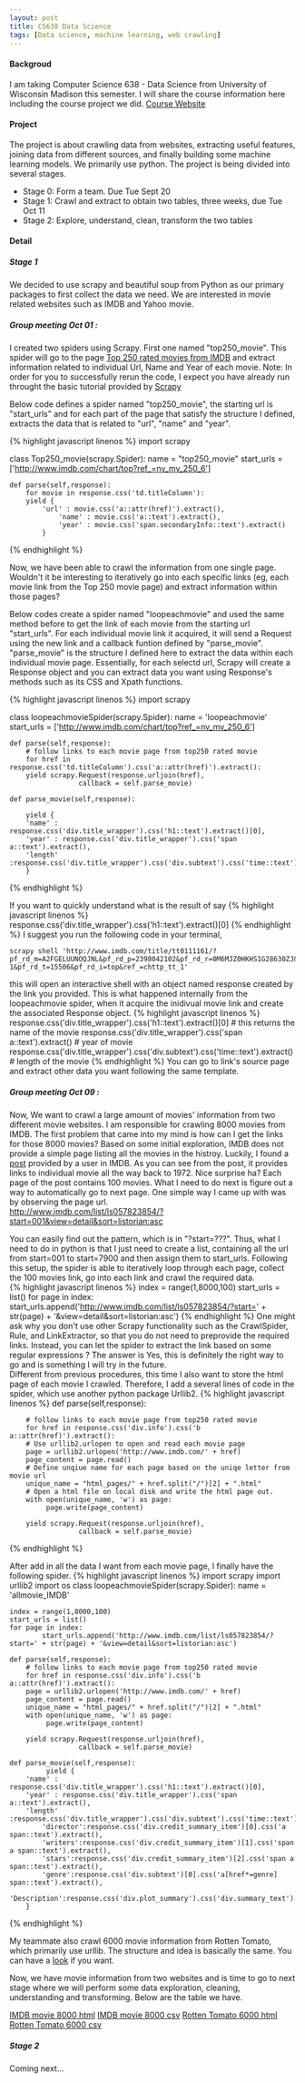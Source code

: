 ```yaml
---
layout: post
title: CS638 Data Science
tags: [Data science, machine learning, web crawling]
---
```


#### Backgroud
I am taking Computer Science 638 - Data Science from University of Wisconsin Madison this semester. I will share the course information here including the course project we did. [Course Website](https://sites.google.com/site/anhaidgroup/courses/cs-638-fall-2016)

#### Project
The project is about crawling data from websites, extracting useful features, joining data from different sources, and finally building some machine learning models. We primarily use python. The project is being divided into several stages.

* Stage 0: Form a team. Due Tue Sept 20
* Stage 1: Crawl and extract to obtain two tables, three weeks, due Tue Oct 11
* Stage 2: Explore, understand, clean, transform the two tables


#### Detail


##### Stage 1
We decided to use scrapy and beautiful soup from Python as our primary packages to first collect the data we need. We are interested in movie related websites such as IMDB and Yahoo movie. 

##### Group meeting Oct 01 :  
I created two spiders using Scrapy. First one named "top250_movie". This spider will go to the page [Top 250 rated movies from IMDB](http://www.imdb.com/chart/top?ref_=nv_mv_250_6) and extract information related to individual Url, Name and Year of each movie. Note: In order for you to successfully rerun the code, I expect you have already run throught the basic tutorial provided by [Scrapy](https://doc.scrapy.org/en/latest/intro/tutorial.html)

Below code defines a spider named "top250_movie", the starting url is "start_urls" and for each part of the page that satisfy the structure I defined, extracts the data that is related to "url", "name" and "year".  

{% highlight javascript linenos %}
import scrapy

class Top250_movie(scrapy.Spider):
	name = "top250_movie"
	start_urls = ['http://www.imdb.com/chart/top?ref_=nv_mv_250_6']
	
	def parse(self,response):
	    for movie in response.css('td.titleColumn'):
		yield {
			'url' : movie.css('a::attr(href)').extract(),
        		'name' : movie.css('a::text').extract(),
        		'year' : movie.css('span.secondaryInfo::text').extract()	
			}
{% endhighlight %}

Now, we have been able to crawl the information from one single page. Wouldn't it be interesting to iteratively go into each specific links (eg, each movie link from the Top 250 movie page) and extract information within those pages?

Below codes create a spider named "loopeachmovie" and used the same method before to get the link of each movie from the starting url "start_urls". For each individual movie link it acquired, it will send a Request using the new link and a callback funtion defined by "parse_movie". "parse_movie" is the structure I defined here to extract the data within each individual movie page. Essentially, for each selectd url, Scrapy will create a Response object and you can extract data you want using Response's methods such as its CSS and Xpath functions.

{% highlight javascript linenos %}
import scrapy

class loopeachmovieSpider(scrapy.Spider):
	name = 'loopeachmovie'
	start_urls = ['http://www.imdb.com/chart/top?ref_=nv_mv_250_6']
	
	def parse(self,response):
	    # follow links to each movie page from top250 rated movie
	    for href in response.css('td.titleColumn').css('a::attr(href)').extract():
		yield scrapy.Request(response.urljoin(href),
				     callback = self.parse_movie)
				     
	def parse_movie(self,response):
	    
	    yield {
		'name' : response.css('div.title_wrapper').css('h1::text').extract()[0],
		'year' : response.css('div.title_wrapper').css('span a::text').extract(),
		'length' :response.css('div.title_wrapper').css('div.subtext').css('time::text').extract() 
		}
{% endhighlight %}

If you want to quickly understand what is the result of say 
{% highlight javascript linenos %}
response.css('div.title_wrapper').css('h1::text').extract()[0]
{% endhighlight %}
I suggest you run the following code in your terminal, 

```
scrapy shell 'http://www.imdb.com/title/tt0111161/?pf_rd_m=A2FGELUUNOQJNL&pf_rd_p=2398042102&pf_rd_r=0M6MJZ0HKHS1G28630ZJ&pf_rd_s=center-1&pf_rd_t=15506&pf_rd_i=top&ref_=chttp_tt_1'
```
this will open an interactive shell with an object named response created by the link you provided. This is what happened internally from the loopeachmovie spider, when it acquire the inidivual movie link and create the associated Response object.
{% highlight javascript linenos %}
response.css('div.title_wrapper').css('h1::text').extract()[0] # this returns the name of the movie
response.css('div.title_wrapper').css('span a::text').extract() # year of movie
response.css('div.title_wrapper').css('div.subtext').css('time::text').extract() # length of the movie
{% endhighlight %}
You can go to link's source page and extract other data you want following the same template.


##### Group meeting Oct 09 :
Now, We want to crawl a large amount of movies' information from two different movie websites. I am responsible for crawling 8000 movies from IMDB. The first problem that came into my mind is how can I get the links for those 8000 movies? Based on some initial exploration, IMDB does not provide a simple page listing all the movies in the histroy. Luckily, I found a [post](http://www.imdb.com/list/ls057823854/?start=001&view=detail&sort=listorian:asc) provided by a user in IMDB. As you can see from the post, it provides links to individual movie all the way back to 1972. Nice surprise ha? Each page of the post contains 100 movies. What I need to do next is figure out a way to automatically go to next page. One simple way I came up with was by observing the page url.  
http://www.imdb.com/list/ls057823854/?start=001&view=detail&sort=listorian:asc  

You can easily find out the pattern, which is in "?start=???". Thus, what I need to do in python is that I just need to create a list, containing all the url from start=001 to start=7900 and then assign them to start_urls.  Following this setup, the spider is able to iteratively loop through each page, collect the 100 movies link, go into each link and crawl the required data.  
{% highlight javascript linenos %}
index = range(1,8000,100)
start_urls = list()
for page in index:
    	start_urls.append('http://www.imdb.com/list/ls057823854/?start=' + str(page) + '&view=detail&sort=listorian:asc')
{% endhighlight %}
One might ask why you don't use other Scrapy functionality such as the CrawlSpider, Rule, and LinkExtractor, so that you do not need to preprovide the required links. Instead, you can let the spider to extract the link based on some regular expressions ? The answer is Yes, this is definitely the right way to go and is something I will try in the future.  
Different from previous procedures, this time I also want to store the html page of each movie I crawled. Therefore, I add a several lines of code in the spider, which use another python package Urllib2. 
{% highlight javascript linenos %}
def parse(self,response):
	 
	    # follow links to each movie page from top250 rated movie
	    for href in response.css('div.info').css('b a::attr(href)').extract():
		# Use urllib2.urlopen to open and read each movie page
		page = urllib2.urlopen('http://www.imdb.com/' + href)
		page_content = page.read()
		# Define unqiue name for each page based on the uniqe letter from movie url
		unique_name = "html_pages/" + href.split("/")[2] + ".html"
		# Open a html file on local disk and write the html page out.
		with open(unique_name, 'w') as page:
		     page.write(page_content)
        
		yield scrapy.Request(response.urljoin(href),
				     callback = self.parse_movie)
{% endhighlight %}

After add in all the data I want from each movie page, I finally have the following spider.
{% highlight javascript linenos %}
import scrapy
import urllib2
import os
class loopeachmovieSpider(scrapy.Spider):
	name = 'allmovie_IMDB'

	index = range(1,8000,100)
	start_urls = list()
	for page in index:
    		start_urls.append('http://www.imdb.com/list/ls057823854/?start=' + str(page) + '&view=detail&sort=listorian:asc')

	def parse(self,response):	 
	    # follow links to each movie page from top250 rated movie
	    for href in response.css('div.info').css('b a::attr(href)').extract():
		page = urllib2.urlopen('http://www.imdb.com/' + href)
		page_content = page.read()
		unique_name = "html_pages/" + href.split("/")[2] + ".html"
		with open(unique_name, 'w') as page:
		     page.write(page_content)
        
		yield scrapy.Request(response.urljoin(href),
				     callback = self.parse_movie)
				     
	def parse_movie(self,response):
             yield {
		'name' : response.css('div.title_wrapper').css('h1::text').extract()[0],
		'year' : response.css('div.title_wrapper').css('span a::text').extract(),
		'length' :response.css('div.title_wrapper').css('div.subtext').css('time::text').extract(),
        	'director':response.css('div.credit_summary_item')[0].css('a span::text').extract(),
        	'writers':response.css('div.credit_summary_item')[1].css('span a span::text').extract(),
        	'stars':response.css('div.credit_summary_item')[2].css('span a span::text').extract(),
        	'genre':response.css('div.subtext')[0].css('a[href*=genre] span::text').extract(),
        	'Description':response.css('div.plot_summary').css('div.summary_text').css('div::text').extract()
		}
{% endhighlight %}

My teammate also crawl 6000 movie information from Rotten Tomato, which primarily use urllib. The structure and idea is basically the same. You can have a [look](https://github.com/yaluai/Scrapy_Rotten_tomatoes/blob/master/main.py) if you want.

Now, we have movie information from two websites and is time to go to next stage where we will perform some data exploration, cleaning, understanding and transforming. Below are the table we have.

[IMDB movie 8000 html](https://drive.google.com/file/d/0B93R4jyn0EfRRDREU3prVlpXVjg/view)
[IMDB movie 8000 csv](https://drive.google.com/file/d/0B93R4jyn0EfRdDNvVC1YMkF5aU0/view)
[Rotten Tomato 6000 html](https://drive.google.com/open?id=0B-LRCz94qwYEbDhTS2VQeHh5OG8)
[Rotten Tomato 6000 csv](https://drive.google.com/open?id=0B-LRCz94qwYEbGJIUnExUjJ1Qnc)

##### Stage 2
Coming next...
